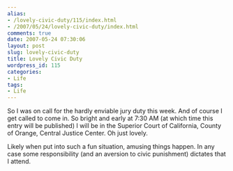 ```yaml
---
alias:
- /lovely-civic-duty/115/index.html
- /2007/05/24/lovely-civic-duty/index.html
comments: true
date: 2007-05-24 07:30:06
layout: post
slug: lovely-civic-duty
title: Lovely Civic Duty
wordpress_id: 115
categories:
- Life
tags:
- Life
---
```


So I was on call for the hardly enviable jury duty this week.  And of course I get called to come in.  So bright and early at 7:30 AM (at which time this entry will be published) I will be in the Superior Court of California, County of Orange, Central Justice Center.  Oh just lovely.

Likely when put into such a fun situation, amusing things happen.  In any case some responsibility (and an aversion to civic punishment) dictates that I attend.
